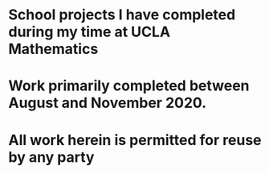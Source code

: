 # School projects I have completed during my time at UCLA Mathematics
# Work primarily completed between August and November 2020.
# All work herein is permitted for reuse by any party

